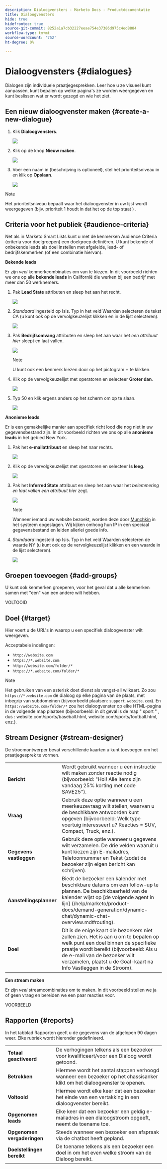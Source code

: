 ```yaml
---
description: Dialoogvensters - Marketo Docs - Productdocumentatie
title: Dialoogvensters
hide: true
hidefromtoc: true
source-git-commit: 8252a1a7cb32227eeae754e37386d975c4ed8884
workflow-type: tm+mt
source-wordcount: '752'
ht-degree: 0%

---
```


# Dialoogvensters {#dialogues}

Dialogen zijn individuele praatjegesprekken. Leer hoe u ze visueel kunt aanpassen, kunt bepalen op welke pagina&#39;s ze worden weergegeven en kunt beslissen wat er wordt gezegd en wie het ziet.

## Een nieuw dialoogvenster maken {#create-a-new-dialogue}

1. Klik **Dialoogvensters**.

   ![](assets/dialogues-1.png)

1. Klik op de knop **Nieuw maken**.

   ![](assets/dialogues-2.png)

1. Voer een naam in (beschrijving is optioneel), stel het prioriteitsniveau in en klik op **Opslaan**.

   ![](assets/dialogues-3.png)

>[!NOTE]
>
>Het prioriteitsniveau bepaalt waar het dialoogvenster in uw lijst wordt weergegeven (bijv. prioriteit 1 houdt in dat het op de top staat ) .

## Criteria voor het publiek {#audience-criteria}

Net als in Marketo Smart Lists kunt u met de kenmerken Audience Criteria (criteria voor doelgroepen) een doelgroep definiëren. U kunt bekende of onbekende leads als doel instellen met afgeleide, lead- of bedrijfskenmerken (of een combinatie hiervan).

**Bekende leads**

Er zijn _veel_ kenmerkcombinaties om van te kiezen. In dit voorbeeld richten we ons op alle **bekende leads** in Californië die werken bij een bedrijf met meer dan 50 werknemers.

1. Pak **Lead State** attributen en sleep het aan het recht.

   ![](assets/dialogues-4.png)

1. _Standaard_ ingesteld op Isis. Typ in het veld Waarden selecteren de tekst CA (u kunt ook op de vervolgkeuzelijst klikken en in de lijst selecteren).

   ![](assets/dialogues-5.png)

1. Pak **Bedrijfsomvang** attributen en sleep het aan waar het _een attribuut hier_ sleept en laat vallen.

   ![](assets/dialogues-6.png)

   >[!NOTE]
   >
   >U kunt ook een kenmerk kiezen door op het pictogram **+** te klikken.

1. Klik op de vervolgkeuzelijst met operatoren en selecteer **Groter dan**.

   ![](assets/dialogues-7.png)

1. Typ 50 en klik ergens anders op het scherm om op te slaan.

   ![](assets/dialogues-8.png)

**Anonieme leads**

Er is een gemakkelijke manier aan specifiek richt lood die nog niet in uw gegevensbestand zijn. In dit voorbeeld richten we ons op alle **anonieme leads** in het gebied New York.

1. Pak het **e-mailattribuut** en sleep het naar rechts.

   ![](assets/dialogues-9.png)

1. Klik op de vervolgkeuzelijst met operatoren en selecteer **Is leeg**.

   ![](assets/dialogues-10.png)

1. Pak het **Inferred State** attribuut en sleep het aan waar het _belemmering en laat vallen een attribuut hier_ zegt.

   ![](assets/dialogues-11.png)

   >[!NOTE]
   >
   >Wanneer iemand uw website bezoekt, worden deze door [Munchkin](/help/marketo/product-docs/administration/additional-integrations/add-munchkin-tracking-code-to-your-website.md) in het systeem opgeslagen. Wij kijken omhoog hun IP in een speciaal gegevensbestand en leiden allerlei goede info.

1. _Standaard_ ingesteld op Isis. Typ in het veld Waarden selecteren de waarde NY (u kunt ook op de vervolgkeuzelijst klikken en een waarde in de lijst selecteren).

   ![](assets/dialogues-12.png)

## Groepen toevoegen {#add-groups}

U kunt ook kenmerken groeperen, voor het geval dat u alle kenmerken samen met &quot;een&quot; van een andere wilt hebben.

VOLTOOID

## Doel {#target}

Hier voert u de URL&#39;s in waarop u een specifiek dialoogvenster wilt weergeven.

Acceptabele indelingen:

* `http://website.com`
* `https://*.website.com`
* `http://website.com/folder/*`
* `https://*.website.com/folder/*`

>[!NOTE]
>
>Het gebruiken van een asterisk doet dienst als vangst-all wilkaart. Zo zou `https://*.website.com` de dialoog op elke pagina van de plaats, met inbegrip van subdomeinen (bijvoorbeeld plaatsen: `support.website.com`). En `https://website.com/folder/*` zou het dialoogvenster op elke HTML-pagina in de volgende map plaatsen (bijvoorbeeld: in dit geval is de map &quot; sport &quot; , dus : website.com/sports/baseball.html, website.com/sports/football.html, enz.).

## Stream Designer {#stream-designer}

De stroomontwerper bevat verschillende kaarten u kunt toevoegen om het praatjegesprek te vormen.

<table>
 <tr>
  <td><strong>Bericht</strong></td>
  <td>Wordt gebruikt wanneer u een instructie wilt maken zonder reactie nodig (bijvoorbeeld: "Hoi! Alle items zijn vandaag 25% korting met code SAVE25").
</td>
 </tr>
 <tr>
  <td><strong>Vraag</strong></td>
  <td>Gebruik deze optie wanneer u een meerkeuzevraag wilt stellen, waarvan u de beschikbare antwoorden kunt opgeven (bijvoorbeeld: Welk type voertuig interesseert u? Reacties = SUV, Compact, Truck, enz.).</td>
 </tr>
 <tr>
  <td><strong>Gegevens vastleggen</strong></td>
  <td>Gebruik deze optie wanneer u gegevens wilt verzamelen. De drie velden waaruit u kunt kiezen zijn E-mailadres, Telefoonnummer en Tekst (zodat de bezoeker zijn eigen bericht kan schrijven).</td>
 </tr>
 <tr>
  <td><strong>Aanstellingsplanner</strong></td>
  <td>Biedt de bezoeker een kalender met beschikbare datums om een follow-up te plannen. De beschikbaarheid van de kalender wijst op [de volgende agent in lijn] (/help/marketo/product-docs/demand-generation/dynamic-chat/dynamic-chat-overview.md#routing).</td>
 </tr>
 <tr>
  <td><strong>Doel</strong></td>
  <td>Dit is de enige kaart die bezoekers niet zullen zien. Het is aan u om te bepalen op welk punt een doel binnen de specifieke praatje wordt bereikt (bijvoorbeeld: Als u de e-mail van de bezoeker wilt verzamelen, plaatst u de Goal-kaart na Info Vastleggen in de Stroom).</td>
 </tr>
</table>

**Een stream maken**

Er zijn _veel_ streamcombinaties om te maken. In dit voorbeeld stellen we ja of geen vraag en bereiden we een paar reacties voor.

VOORBEELD

## Rapporten {#reports}

In het tabblad Rapporten geeft u de gegevens van de afgelopen 90 dagen weer. Elke rubriek wordt hieronder gedefinieerd.

<table>
 <tr>
  <td><strong>Totaal geactiveerd</strong></td>
  <td>De verhogingen telkens als een bezoeker voor kwalificeert/voor een Dialoog wordt getoond.
</td>
 </tr>
 <tr>
  <td><strong>Betrokken</strong></td>
  <td>Hiermee wordt het aantal stappen verhoogd wanneer een bezoeker op het chassisanker klikt om het dialoogvenster te openen.</td>
 </tr>
 <tr>
  <td><strong>Voltooid</strong></td>
  <td>Hiermee wordt elke keer dat een bezoeker het einde van een vertakking in een dialoogvenster bereikt.</td>
 </tr>
 <tr>
  <td><strong>Opgenomen leads</strong></td>
  <td>Elke keer dat een bezoeker een geldig e-mailadres in een dialoogstroom opgeeft, neemt de toename toe.</td>
 </tr>
 <tr>
  <td><strong>Opgenomen vergaderingen</strong></td>
  <td>Steeds wanneer een bezoeker een afspraak via de chatbot heeft gepland.</td>
 </tr>
 <tr>
  <td><strong>Doelstellingen bereikt</strong></td>
  <td>De toename telkens als een bezoeker een doel in om het even welke stroom van de Dialoog bereikt.</td>
 </tr>
</table>
